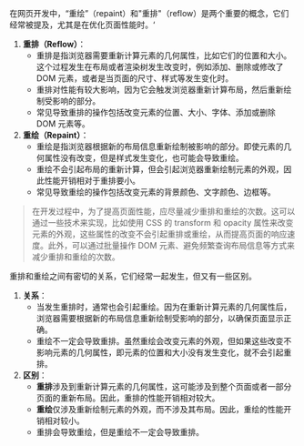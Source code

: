 在网页开发中，“重绘”（repaint）和"重排"（reflow）是两个重要的概念，它们经常被提及，尤其是在优化页面性能时。‘

1. **重排（Reflow）**：
   - 重排是指浏览器需要重新计算元素的几何属性，比如它们的位置和大小。这个过程发生在布局或者渲染树发生改变时，例如添加、删除或修改了 DOM 元素，或者是当页面的尺寸、样式等发生变化时。
   - 重排对性能有较大影响，因为它会触发浏览器重新计算布局，然后重新绘制受影响的部分。
   - 常见导致重排的操作包括改变元素的位置、大小、字体、添加或删除 DOM 元素等。
2. **重绘（Repaint）**：
   - 重绘是指浏览器根据新的布局信息重新绘制被影响的部分。即使元素的几何属性没有改变，但是样式发生变化，也可能会导致重绘。
   - 重绘不会引起布局的重新计算，但会引起浏览器重新绘制元素的外观，因此性能开销相对于重排要小。
   - 常见导致重绘的操作包括改变元素的背景颜色、文字颜色、边框等。

>  在开发过程中，为了提高页面性能，应尽量减少重排和重绘的次数。这可以通过一些技术来实现，比如使用 CSS 的 transform 和 opacity 属性来改变元素的外观，这些属性的改变不会引起重排或重绘，从而提高页面的响应速度。此外，可以通过批量操作 DOM 元素、避免频繁查询布局信息等方式来减少重排和重绘的次数。

重排和重绘之间有密切的关系，它们经常一起发生，但又有一些区别。

1. **关系**：
   - 当发生重排时，通常也会引起重绘。因为在重新计算元素的几何属性后，浏览器需要根据新的布局信息重新绘制受影响的部分，以确保页面显示正确。
   - 重绘不一定会导致重排。虽然重绘会改变元素的外观，但如果这些改变不影响元素的几何属性，即元素的位置和大小没有发生变化，就不会引起重排。
2. **区别**：
   - **重排**涉及到重新计算元素的几何属性，这可能涉及到整个页面或者一部分页面的重新布局。因此，重排的性能开销相对较大。
   - **重绘**仅涉及重新绘制元素的外观，而不涉及其布局。因此，重绘的性能开销相对较小。
   - 重排会导致重绘，但是重绘不一定会导致重排。